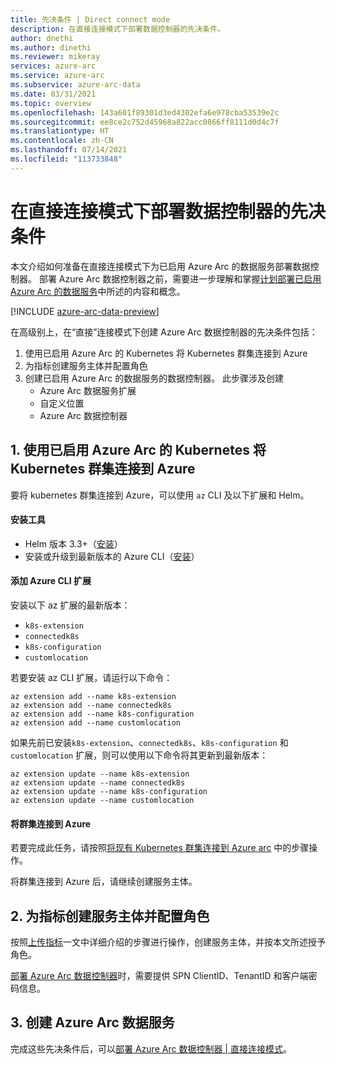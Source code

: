 ```yaml
---
title: 先决条件 | Direct connect mode
description: 在直接连接模式下部署数据控制器的先决条件。
author: dnethi
ms.author: dinethi
ms.reviewer: mikeray
services: azure-arc
ms.service: azure-arc
ms.subservice: azure-arc-data
ms.date: 03/31/2021
ms.topic: overview
ms.openlocfilehash: 143a601f89301d3ed4302efa6e978cba53539e2c
ms.sourcegitcommit: ee8ce2c752d45968a822acc0866ff8111d0d4c7f
ms.translationtype: HT
ms.contentlocale: zh-CN
ms.lasthandoff: 07/14/2021
ms.locfileid: "113733848"
---
```

# <a name="prerequisites-to-deploy-the-data-controller-in-direct-connectivity-mode"></a>在直接连接模式下部署数据控制器的先决条件

本文介绍如何准备在直接连接模式下为已启用 Azure Arc 的数据服务部署数据控制器。 部署 Azure Arc 数据控制器之前，需要进一步理解和掌握[计划部署已启用 Azure Arc 的数据服务](plan-azure-arc-data-services.md)中所述的内容和概念。

[!INCLUDE [azure-arc-data-preview](../../../includes/azure-arc-data-preview.md)]

在高级别上，在“直接”连接模式下创建 Azure Arc 数据控制器的先决条件包括：

1. 使用已启用 Azure Arc 的 Kubernetes 将 Kubernetes 群集连接到 Azure
2. 为指标创建服务主体并配置角色
3. 创建已启用 Azure Arc 的数据服务的数据控制器。 此步骤涉及创建
    - Azure Arc 数据服务扩展
    - 自定义位置
    - Azure Arc 数据控制器

## <a name="1-connect-kubernetes-cluster-to-azure-using-azure-arc-enabled-kubernetes"></a>1. 使用已启用 Azure Arc 的 Kubernetes 将 Kubernetes 群集连接到 Azure

要将 kubernetes 群集连接到 Azure，可以使用 ```az``` CLI 及以下扩展和 Helm。

#### <a name="install-tools"></a>安装工具

- Helm 版本 3.3+（[安装](https://helm.sh/docs/intro/install/)）
- 安装或升级到最新版本的 Azure CLI（[安装](/sql/azdata/install/deploy-install-azdata)）

#### <a name="add-extensions-for-azure-cli"></a>添加 Azure CLI 扩展

安装以下 az 扩展的最新版本：
- ```k8s-extension```
- ```connectedk8s```
- ```k8s-configuration```
- `customlocation`

若要安装 az CLI 扩展，请运行以下命令：

```azurecli
az extension add --name k8s-extension
az extension add --name connectedk8s
az extension add --name k8s-configuration
az extension add --name customlocation
```

如果先前已安装```k8s-extension```、```connectedk8s```、```k8s-configuration``` 和 `customlocation` 扩展，则可以使用以下命令将其更新到最新版本：

```azurecli
az extension update --name k8s-extension
az extension update --name connectedk8s
az extension update --name k8s-configuration
az extension update --name customlocation
```
#### <a name="connect-your-cluster-to-azure"></a>将群集连接到 Azure

若要完成此任务，请按照[将现有 Kubernetes 群集连接到 Azure arc](../kubernetes/quickstart-connect-cluster.md) 中的步骤操作。

将群集连接到 Azure 后，请继续创建服务主体。 

## <a name="2-create-service-principal-and-configure-roles-for-metrics"></a>2. 为指标创建服务主体并配置角色

按照[上传指标](upload-metrics-and-logs-to-azure-monitor.md)一文中详细介绍的步骤进行操作，创建服务主体，并按本文所述授予角色。 

[部署 Azure Arc 数据控制器](create-data-controller-direct-azure-portal.md)时，需要提供 SPN ClientID、TenantID 和客户端密码信息。 

## <a name="3-create-azure-arc-data-services"></a>3. 创建 Azure Arc 数据服务

完成这些先决条件后，可以[部署 Azure Arc 数据控制器 | 直接连接模式](create-data-controller-direct-azure-portal.md)。


